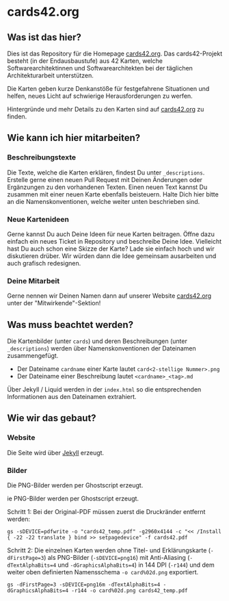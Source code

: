 # cards42.org

## Was ist das hier?

Dies ist das Repository für die Homepage [cards42.org](https://cards42.org). Das cards42-Projekt besteht (in der Endausbaustufe) aus 42 Karten, welche Softwarearchitektinnen und Softwarearchitekten bei der täglichen Architekturarbeit unterstützen.

Die Karten geben kurze Denkanstöße für festgefahrene Situationen und helfen, neues Licht auf schwierige Herausforderungen zu werfen.

Hintergründe und mehr Details zu den Karten sind auf [cards42.org](https://cards42.org) zu finden.

## Wie kann ich hier mitarbeiten?

### Beschreibungstexte

Die Texte, welche die Karten erklären, findest Du unter `_descriptions`. Erstelle gerne einen neuen Pull Request mit Deinen Änderungen oder Ergänzungen zu den vorhandenen Texten. Einen neuen Text kannst Du zusammen mit einer neuen Karte ebenfalls beisteuern. Halte Dich hier bitte an die Namenskonventionen, welche weiter unten beschrieben sind.

### Neue Kartenideen

Gerne kannst Du auch Deine Ideen für neue Karten beitragen. Öffne dazu einfach ein neues Ticket in Repository und beschreibe Deine Idee. Vielleicht hast Du auch schon eine Skizze der Karte? Lade sie einfach hoch und wir diskutieren drüber. Wir würden dann die Idee gemeinsam ausarbeiten und auch grafisch redesignen.

### Deine Mitarbeit

Gerne nennen wir Deinen Namen dann auf unserer Website [cards42.org](https://cards42.org) unter der "Mitwirkende"-Sektion!

## Was muss beachtet werden?

Die Kartenbilder (unter `cards`) und deren Beschreibungen (unter `_descriptions`) werden über Namenskonventionen der Dateinamen zusammengefügt.

* Der Dateiname `cardname` einer Karte lautet `card<2-stellige Nummer>.png`
* Der Dateiname einer Beschreibung lautet `<cardname>_<tag>.md`

Über Jekyll / Liquid werden in der `index.html` so die entsprechenden Informationen aus den Dateinamen extrahiert.

## Wie wir das gebaut?

### Website

Die Seite wird über [Jekyll](https://jekyllrb.com/) erzeugt.

### Bilder

Die PNG-Bilder werden per Ghostscript erzeugt.

ie PNG-Bilder werden per Ghostscript erzeugt.

Schritt 1: Bei der Original-PDF müssen zuerst die Druckränder entfernt werden:

```
gs -sDEVICE=pdfwrite -o "cards42_temp.pdf" -g2960x4144 -c "<< /Install { -22 -22 translate } bind >> setpagedevice" -f cards42.pdf
```

Schritt 2: Die einzelnen Karten werden ohne Titel- und Erklärungskarte (`-dFirstPage=3`) als PNG-Bilder (`-sDEVICE=png16`) mit Anti-Aliasing (`-dTextAlphaBits=4` und `-dGraphicsAlphaBits=4`) in 144 DPI (`-r144`) und dem weiter oben definierten Namensschema `-o card%02d.png` exportiert.

```
gs -dFirstPage=3 -sDEVICE=png16m -dTextAlphaBits=4 -dGraphicsAlphaBits=4 -r144 -o card%02d.png cards42_temp.pdf
```
